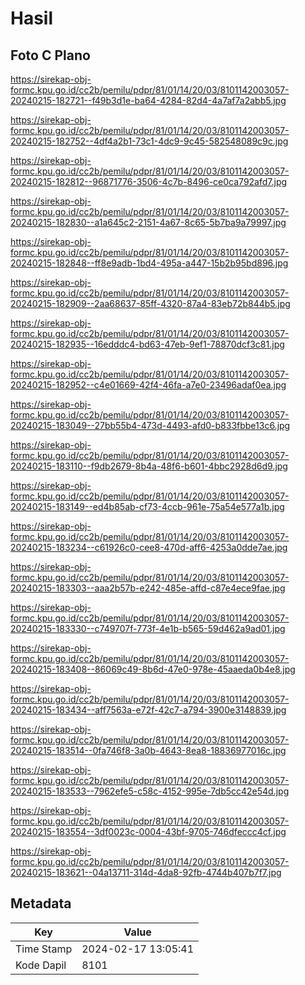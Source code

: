 # Hasil

## Foto C Plano

https://sirekap-obj-formc.kpu.go.id/cc2b/pemilu/pdpr/81/01/14/20/03/8101142003057-20240215-182721--f49b3d1e-ba64-4284-82d4-4a7af7a2abb5.jpg

https://sirekap-obj-formc.kpu.go.id/cc2b/pemilu/pdpr/81/01/14/20/03/8101142003057-20240215-182752--4df4a2b1-73c1-4dc9-9c45-582548089c9c.jpg

https://sirekap-obj-formc.kpu.go.id/cc2b/pemilu/pdpr/81/01/14/20/03/8101142003057-20240215-182812--96871776-3506-4c7b-8496-ce0ca792afd7.jpg

https://sirekap-obj-formc.kpu.go.id/cc2b/pemilu/pdpr/81/01/14/20/03/8101142003057-20240215-182830--a1a645c2-2151-4a67-8c65-5b7ba9a79997.jpg

https://sirekap-obj-formc.kpu.go.id/cc2b/pemilu/pdpr/81/01/14/20/03/8101142003057-20240215-182848--ff8e9adb-1bd4-495a-a447-15b2b95bd896.jpg

https://sirekap-obj-formc.kpu.go.id/cc2b/pemilu/pdpr/81/01/14/20/03/8101142003057-20240215-182909--2aa68637-85ff-4320-87a4-83eb72b844b5.jpg

https://sirekap-obj-formc.kpu.go.id/cc2b/pemilu/pdpr/81/01/14/20/03/8101142003057-20240215-182935--16edddc4-bd63-47eb-9ef1-78870dcf3c81.jpg

https://sirekap-obj-formc.kpu.go.id/cc2b/pemilu/pdpr/81/01/14/20/03/8101142003057-20240215-182952--c4e01669-42f4-46fa-a7e0-23496adaf0ea.jpg

https://sirekap-obj-formc.kpu.go.id/cc2b/pemilu/pdpr/81/01/14/20/03/8101142003057-20240215-183049--27bb55b4-473d-4493-afd0-b833fbbe13c6.jpg

https://sirekap-obj-formc.kpu.go.id/cc2b/pemilu/pdpr/81/01/14/20/03/8101142003057-20240215-183110--f9db2679-8b4a-48f6-b601-4bbc2928d6d9.jpg

https://sirekap-obj-formc.kpu.go.id/cc2b/pemilu/pdpr/81/01/14/20/03/8101142003057-20240215-183149--ed4b85ab-cf73-4ccb-961e-75a54e577a1b.jpg

https://sirekap-obj-formc.kpu.go.id/cc2b/pemilu/pdpr/81/01/14/20/03/8101142003057-20240215-183234--c61926c0-cee8-470d-aff6-4253a0dde7ae.jpg

https://sirekap-obj-formc.kpu.go.id/cc2b/pemilu/pdpr/81/01/14/20/03/8101142003057-20240215-183303--aaa2b57b-e242-485e-affd-c87e4ece9fae.jpg

https://sirekap-obj-formc.kpu.go.id/cc2b/pemilu/pdpr/81/01/14/20/03/8101142003057-20240215-183330--c749707f-773f-4e1b-b565-59d462a9ad01.jpg

https://sirekap-obj-formc.kpu.go.id/cc2b/pemilu/pdpr/81/01/14/20/03/8101142003057-20240215-183408--86069c49-8b6d-47e0-978e-45aaeda0b4e8.jpg

https://sirekap-obj-formc.kpu.go.id/cc2b/pemilu/pdpr/81/01/14/20/03/8101142003057-20240215-183434--aff7563a-e72f-42c7-a794-3900e3148839.jpg

https://sirekap-obj-formc.kpu.go.id/cc2b/pemilu/pdpr/81/01/14/20/03/8101142003057-20240215-183514--0fa746f8-3a0b-4643-8ea8-18836977016c.jpg

https://sirekap-obj-formc.kpu.go.id/cc2b/pemilu/pdpr/81/01/14/20/03/8101142003057-20240215-183533--7962efe5-c58c-4152-995e-7db5cc42e54d.jpg

https://sirekap-obj-formc.kpu.go.id/cc2b/pemilu/pdpr/81/01/14/20/03/8101142003057-20240215-183554--3df0023c-0004-43bf-9705-746dfeccc4cf.jpg

https://sirekap-obj-formc.kpu.go.id/cc2b/pemilu/pdpr/81/01/14/20/03/8101142003057-20240215-183621--04a13711-314d-4da8-92fb-4744b407b7f7.jpg


## Metadata

| Key        | Value               |
| ---------- | ------------------- |
| Time Stamp | 2024-02-17 13:05:41 |
| Kode Dapil | 8101                |



